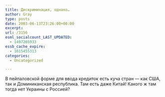 ```yaml
---
title: Дискриминация, однако…
author: Gray
type: posts
date: 2003-06-13T23:26:00+00:00
excerpt:
url: /3156
esml_socialcount_LAST_UPDATED:
  - 1497265933
essb_cache_expire:
  - 1615455313
categories:
  - Uncategorized

---
```








В пейпаловской форме для ввода кредиток есть куча стран &#8212; как США, так и Доминиканская республика. Там есть даже Китай! Какого ж там тогда нет Украины с Россией?